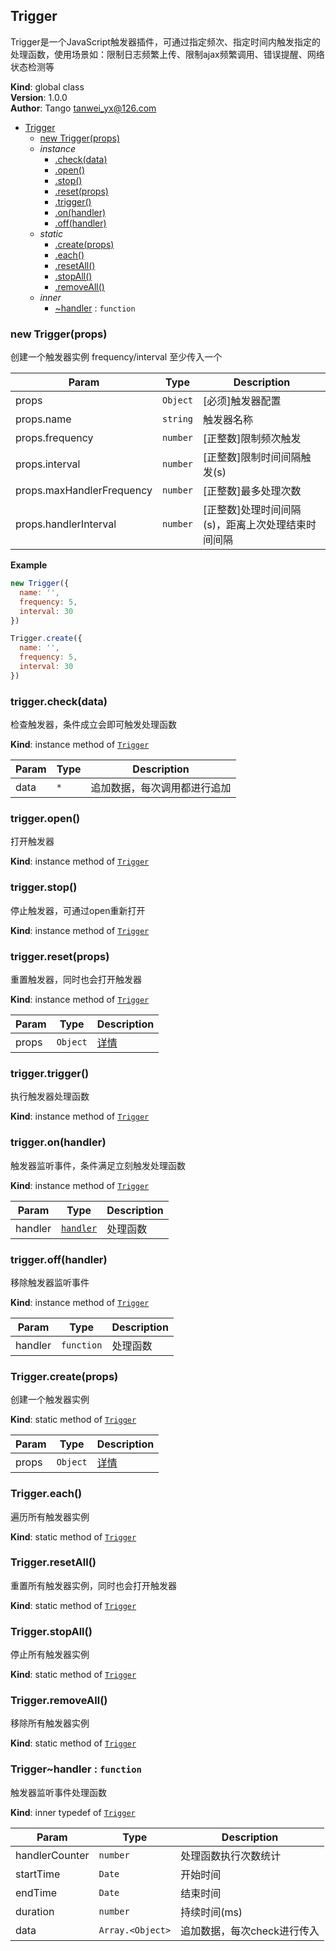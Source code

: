 <a name="Trigger"></a>

## Trigger
Trigger是一个JavaScript触发器插件，可通过指定频次、指定时间内触发指定的处理函数，使用场景如：限制日志频繁上传、限制ajax频繁调用、错误提醒、网络状态检测等

**Kind**: global class  
**Version**: 1.0.0  
**Author**: Tango <tanwei_yx@126.com>  

* [Trigger](#Trigger)
    * [new Trigger(props)](#new_Trigger_new)
    * _instance_
        * [.check(data)](#Trigger+check)
        * [.open()](#Trigger+open)
        * [.stop()](#Trigger+stop)
        * [.reset(props)](#Trigger+reset)
        * [.trigger()](#Trigger+trigger)
        * [.on(handler)](#Trigger+on)
        * [.off(handler)](#Trigger+off)
    * _static_
        * [.create(props)](#Trigger.create)
        * [.each()](#Trigger.each)
        * [.resetAll()](#Trigger.resetAll)
        * [.stopAll()](#Trigger.stopAll)
        * [.removeAll()](#Trigger.removeAll)
    * _inner_
        * [~handler](#Trigger..handler) : <code>function</code>

<a name="new_Trigger_new"></a>

### new Trigger(props)
创建一个触发器实例
frequency/interval 至少传入一个


| Param | Type | Description |
| --- | --- | --- |
| props | <code>Object</code> | [必须]触发器配置 |
| props.name | <code>string</code> | 触发器名称 |
| props.frequency | <code>number</code> | [正整数]限制频次触发 |
| props.interval | <code>number</code> | [正整数]限制时间间隔触发(s) |
| props.maxHandlerFrequency | <code>number</code> | [正整数]最多处理次数 |
| props.handlerInterval | <code>number</code> | [正整数]处理时间间隔(s)，距离上次处理结束时间间隔 |

**Example**  
```js
new Trigger({
  name: '',
  frequency: 5,
  interval: 30
})

Trigger.create({
  name: '',
  frequency: 5,
  interval: 30
})
```
<a name="Trigger+check"></a>

### trigger.check(data)
检查触发器，条件成立会即可触发处理函数

**Kind**: instance method of [<code>Trigger</code>](#Trigger)  

| Param | Type | Description |
| --- | --- | --- |
| data | <code>\*</code> | 追加数据，每次调用都进行追加 |

<a name="Trigger+open"></a>

### trigger.open()
打开触发器

**Kind**: instance method of [<code>Trigger</code>](#Trigger)  
<a name="Trigger+stop"></a>

### trigger.stop()
停止触发器，可通过open重新打开

**Kind**: instance method of [<code>Trigger</code>](#Trigger)  
<a name="Trigger+reset"></a>

### trigger.reset(props)
重置触发器，同时也会打开触发器

**Kind**: instance method of [<code>Trigger</code>](#Trigger)  

| Param | Type | Description |
| --- | --- | --- |
| props | <code>Object</code> | [详情](#new_Trigger_new) |

<a name="Trigger+trigger"></a>

### trigger.trigger()
执行触发器处理函数

**Kind**: instance method of [<code>Trigger</code>](#Trigger)  
<a name="Trigger+on"></a>

### trigger.on(handler)
触发器监听事件，条件满足立刻触发处理函数

**Kind**: instance method of [<code>Trigger</code>](#Trigger)  

| Param | Type | Description |
| --- | --- | --- |
| handler | [<code>handler</code>](#Trigger..handler) | 处理函数 |

<a name="Trigger+off"></a>

### trigger.off(handler)
移除触发器监听事件

**Kind**: instance method of [<code>Trigger</code>](#Trigger)  

| Param | Type | Description |
| --- | --- | --- |
| handler | <code>function</code> | 处理函数 |

<a name="Trigger.create"></a>

### Trigger.create(props)
创建一个触发器实例

**Kind**: static method of [<code>Trigger</code>](#Trigger)  

| Param | Type | Description |
| --- | --- | --- |
| props | <code>Object</code> | [详情](#new_Trigger_new) |

<a name="Trigger.each"></a>

### Trigger.each()
遍历所有触发器实例

**Kind**: static method of [<code>Trigger</code>](#Trigger)  
<a name="Trigger.resetAll"></a>

### Trigger.resetAll()
重置所有触发器实例，同时也会打开触发器

**Kind**: static method of [<code>Trigger</code>](#Trigger)  
<a name="Trigger.stopAll"></a>

### Trigger.stopAll()
停止所有触发器实例

**Kind**: static method of [<code>Trigger</code>](#Trigger)  
<a name="Trigger.removeAll"></a>

### Trigger.removeAll()
移除所有触发器实例

**Kind**: static method of [<code>Trigger</code>](#Trigger)  
<a name="Trigger..handler"></a>

### Trigger~handler : <code>function</code>
触发器监听事件处理函数

**Kind**: inner typedef of [<code>Trigger</code>](#Trigger)  

| Param | Type | Description |
| --- | --- | --- |
| handlerCounter | <code>number</code> | 处理函数执行次数统计 |
| startTime | <code>Date</code> | 开始时间 |
| endTime | <code>Date</code> | 结束时间 |
| duration | <code>number</code> | 持续时间(ms) |
| data | <code>Array.&lt;Object&gt;</code> | 追加数据，每次check进行传入 |

